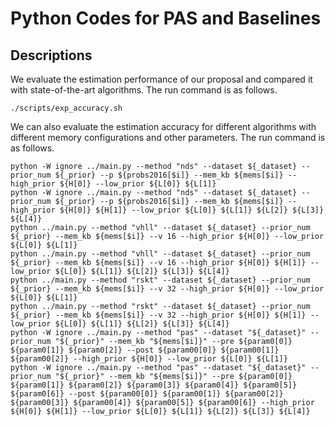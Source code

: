 # Python Codes for PAS and Baselines

## Descriptions
We evaluate the estimation performance of our proposal and compared it with state-of-the-art algorithms. The run command is as follows.

```shell
./scripts/exp_accuracy.sh
```

We can also evaluate the estimation accuracy for different algorithms with different memory configurations and other parameters. The run command is as follows.

```shell
python -W ignore ../main.py --method "nds" --dataset ${_dataset} --prior_num ${_prior} --p ${probs2016[$i]} --mem_kb ${mems[$i]} --high_prior ${H[0]} --low_prior ${L[0]} ${L[1]}
python -W ignore ../main.py --method "nds" --dataset ${_dataset} --prior_num ${_prior} --p ${probs2016[$i]} --mem_kb ${mems[$i]} --high_prior ${H[0]} ${H[1]} --low_prior ${L[0]} ${L[1]} ${L[2]} ${L[3]} ${L[4]}
python ../main.py --method "vhll" --dataset ${_dataset} --prior_num ${_prior} --mem_kb ${mems[$i]} --v 16 --high_prior ${H[0]} --low_prior ${L[0]} ${L[1]}
python ../main.py --method "vhll" --dataset ${_dataset} --prior_num ${_prior} --mem_kb ${mems[$i]} --v 16 --high_prior ${H[0]} ${H[1]} --low_prior ${L[0]} ${L[1]} ${L[2]} ${L[3]} ${L[4]}
python ../main.py --method "rskt" --dataset ${_dataset} --prior_num ${_prior} --mem_kb ${mems[$i]} --v 32 --high_prior ${H[0]} --low_prior ${L[0]} ${L[1]}
python ../main.py --method "rskt" --dataset ${_dataset} --prior_num ${_prior} --mem_kb ${mems[$i]} --v 32 --high_prior ${H[0]} ${H[1]} --low_prior ${L[0]} ${L[1]} ${L[2]} ${L[3]} ${L[4]}
python -W ignore ../main.py --method "pas" --dataset "${_dataset}" --prior_num "${_prior}" --mem_kb "${mems[$i]}" --pre ${param0[0]} ${param0[1]} ${param0[2]} --post ${param00[0]} ${param00[1]} ${param00[2]} --high_prior ${H[0]} --low_prior ${L[0]} ${L[1]}
python -W ignore ../main.py --method "pas" --dataset "${_dataset}" --prior_num "${_prior}" --mem_kb "${mems[$i]}" --pre ${param0[0]} ${param0[1]} ${param0[2]} ${param0[3]} ${param0[4]} ${param0[5]} ${param0[6]} --post ${param00[0]} ${param00[1]} ${param00[2]} ${param00[3]} ${param00[4]} ${param00[5]} ${param00[6]} --high_prior ${H[0]} ${H[1]} --low_prior ${L[0]} ${L[1]} ${L[2]} ${L[3]} ${L[4]}
```

